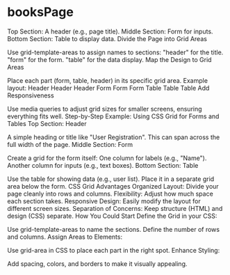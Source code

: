 # booksPage



Top Section: A header (e.g., page title).
Middle Section: Form for inputs.
Bottom Section: Table to display data.
Divide the Page into Grid Areas

Use grid-template-areas to assign names to sections:
"header" for the title.
"form" for the form.
"table" for the data display.
Map the Design to Grid Areas

Place each part (form, table, header) in its specific grid area.
Example layout:
Header	Header	Header
Form	Form	Form
Table	Table	Table
Add Responsiveness

Use media queries to adjust grid sizes for smaller screens, ensuring everything fits well.
Step-by-Step Example: Using CSS Grid for Forms and Tables
Top Section: Header

A simple heading or title like "User Registration".
This can span across the full width of the page.
Middle Section: Form

Create a grid for the form itself:
One column for labels (e.g., "Name").
Another column for inputs (e.g., text boxes).
Bottom Section: Table

Use the table for showing data (e.g., user list).
Place it in a separate grid area below the form.
CSS Grid Advantages
Organized Layout: Divide your page cleanly into rows and columns.
Flexibility: Adjust how much space each section takes.
Responsive Design: Easily modify the layout for different screen sizes.
Separation of Concerns: Keep structure (HTML) and design (CSS) separate.
How You Could Start
Define the Grid in your CSS:

Use grid-template-areas to name the sections.
Define the number of rows and columns.
Assign Areas to Elements:

Use grid-area in CSS to place each part in the right spot.
Enhance Styling:

Add spacing, colors, and borders to make it visually appealing.
